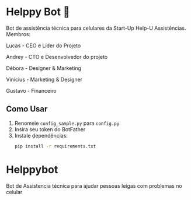 
# Helppy Bot 🤖  
Bot de assistência técnica para celulares da Start-Up Help-U Assistências.  
Membros:
<p>Lucas - CEO e Líder do Projeto<p>
<p>Andrey - CTO e Desenvolvedor do projeto<p>
<p>Débora - Designer & Marketing<p>
<p>Vinícius - Marketing & Designer<p>
<p>Gustavo - Financeiro<p>



## Como Usar  
1. Renomeie `config_sample.py` para `config.py`  
2. Insira seu token do BotFather  
3. Instale dependências:  
   ```bash
   pip install -r requirements.txt

# Helppybot
Bot de Assistencia técnica para ajudar pessoas leigas com problemas no celular

